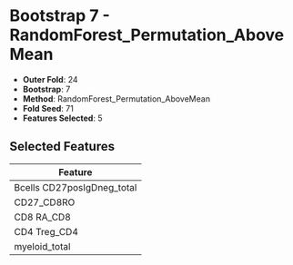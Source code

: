 # Bootstrap 7 - RandomForest_Permutation_AboveMean

- **Outer Fold**: 24
- **Bootstrap**: 7
- **Method**: RandomForest_Permutation_AboveMean
- **Fold Seed**: 71
- **Features Selected**: 5

## Selected Features

| Feature |
|---------|
| Bcells CD27posIgDneg_total |
| CD27_CD8RO |
| CD8 RA_CD8 |
| CD4 Treg_CD4 |
| myeloid_total |
